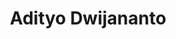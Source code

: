 ---
title: Adityo Dwijananto
organization: Humanitarian OpenStreetMap Team - Indonesia Office
talk: "The State of OSM Data in Indonesia: Then, Now, and Future"
permalink: /speakers/#adityo-dwijananto
---